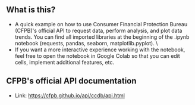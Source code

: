 ## What is this?
- A quick example on how to use Consumer Financial Protection Bureau (CFPB)'s official API to request data, perform analysis, and plot data trends. 
You can find all imported libraries at the beginning of the .ipynb notebook (requests, pandas, seaborn, matplotlib.pyplot). \
- If you want a more interactive experience working with the notebook, feel free to open the notebook in Google Colab so that you can edit cells, implement additional features, etc.

## CFPB's official API documentation
- Link: https://cfpb.github.io/api/ccdb/api.html
